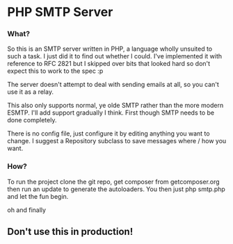# PHP SMTP Server

### What?

So this is an SMTP server written in PHP, a language wholly unsuited to such a task. I just did it to find out whether I could.
I've implemented it with reference to RFC 2821 but I skipped over bits that looked hard so don't expect this to work to the spec :p

The server doesn't attempt to deal with sending emails at all, so you can't use it as a relay.

This also only supports normal, ye olde SMTP rather than the more modern ESMTP. I'll add support gradually I think. First though SMTP needs to be done completely.

There is no config file, just configure it by editing anything you want to change. I suggest a Repository subclass to save messages where / how you want.

### How?

To run the project clone the git repo, get composer from getcomposer.org then run an update to generate the autoloaders. You then just php smtp.php and let the fun begin.

oh and finally
## Don't use this in production!